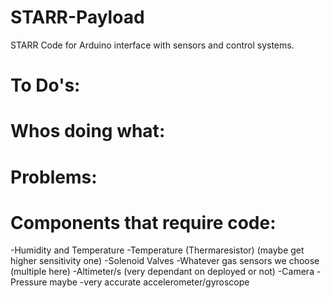 # STARR-Payload
STARR Code for Arduino interface with sensors and control systems. 

# To Do's:





# Whos doing what:




# Problems:



# Components that require code:

-Humidity and Temperature
-Temperature (Thermaresistor) (maybe get higher sensitivity one)
-Solenoid Valves
-Whatever gas sensors we choose (multiple here)
-Altimeter/s (very dependant on deployed or not)
-Camera
-Pressure maybe
-very accurate accelerometer/gyroscope
